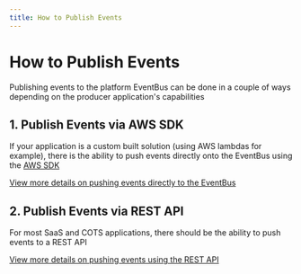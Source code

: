 ```yaml
---
title: How to Publish Events
---
```


# How to Publish Events

Publishing events to the platform EventBus can be done in a couple of ways depending on the producer application's capabilities

## 1. Publish Events via AWS SDK

If your application is a custom built solution (using AWS lambdas for example), there is the ability to push events directly onto the EventBus using the [AWS SDK](https://docs.aws.amazon.com/AWSJavaScriptSDK/v3/latest/clients/client-eventbridge/)

[View more details on pushing events directly to the EventBus](./publishing-via-sdk)

## 2. Publish Events via REST API

For most SaaS and COTS applications, there should be the ability to push events to a REST API

[View more details on pushing events using the REST API](./publishing-via-api)
